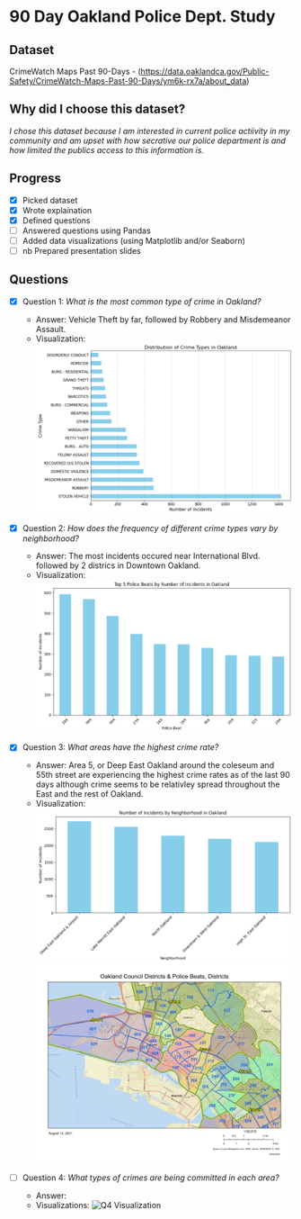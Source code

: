 # 90 Day Oakland Police Dept. Study

## Dataset
CrimeWatch Maps Past 90-Days - (https://data.oaklandca.gov/Public-Safety/CrimeWatch-Maps-Past-90-Days/ym6k-rx7a/about_data)

## Why did I choose this dataset?

*I chose this dataset because I am interested in current police actiivity in my community and am upset with how secrative our police department is and how limited the publics access to this information is.*

## Progress
- [x] Picked dataset
- [x] Wrote explaination
- [x] Defined questions
- [ ] Answered questions using Pandas
- [ ] Added data visualizations (using Matplotlib and/or Seaborn)
- [ ] nb Prepared presentation slides

## Questions
- [x] Question 1: *What is the most common type of crime in Oakland?*
  - Answer: Vehicle Theft by far, followed by Robbery and Misdemeanor Assault.
  - Visualization: ![Q1 Visualization](visualizations/crime-type-dist.png)

- [x] Question 2: *How does the frequency of different crime types vary by neighborhood?*
  - Answer: The most incidents occured near International Blvd. followed by 2 districs in Downtown Oakland.
  - Visualization: ![Q2 Visualization](visualizations/crime-beat-dist.png)

- [x] Question 3: *What areas have the highest crime rate?*
  - Answer: Area 5, or Deep East Oakland around the coleseum and 55th street are experiencing the highest crime rates as of the last 90 days although crime seems to be relativley spread throughout the East and the rest of Oakland.
  - Visualization: ![Q3 Visualization](visualizations/incidents_by_neighborhood.png)![Crime by Area](images/OPD_beat_mid.png)

- [ ] Question 4: *What types of crimes are being committed in each area?*
  - Answer: 
  - Visualizations: ![Q4 Visualization]()
